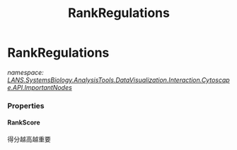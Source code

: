 ﻿---
title: RankRegulations
---

# RankRegulations
_namespace: [LANS.SystemsBiology.AnalysisTools.DataVisualization.Interaction.Cytoscape.API.ImportantNodes](N-LANS.SystemsBiology.AnalysisTools.DataVisualization.Interaction.Cytoscape.API.ImportantNodes.html)_





### Properties

#### RankScore
得分越高越重要

